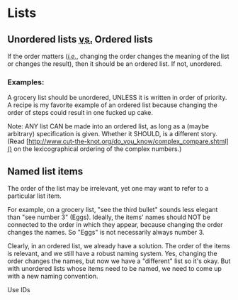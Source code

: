 # Lists #
## Unordered lists <abbr title="versus">vs.</abbr> Ordered lists ##
If the order matters (<i lang="la"><abbr title="id est">i.e.</abbr></i>, changing the order changes the meaning of the list or changes the result), then it should be an ordered list. If not, unordered.

### Examples: ###
A grocery list should be unordered, UNLESS it is written in order of priority. A recipe is my favorite example of an ordered list because changing the order of steps could result in one fucked up cake.

Note: ANY list CAN be made into an ordered list, as long as a (maybe arbitrary) specification is given. Whether it SHOULD, is a different story. (Read [http://www.cut-the-knot.org/do_you_know/complex_compare.shtml]() on the lexicographical ordering of the complex numbers.)

## Named list items ##
The order of the list may be irrelevant, yet one may want to refer to a particular list item.

For example, on a grocery list, "see the third bullet" sounds less elegant than "see number 3" (Eggs). Ideally, the items' names should NOT be connected to the order in which they appear, because changing the order changes the names. So "Eggs" is not necessarily always number 3.

Clearly, in an ordered list, we already have a solution. The order of the items is relevant, and we still have a robust naming system. Yes, changing the order changes the names, but now we have a "different" list so it's okay. But with unordered lists whose items need to be named, we need to come up with a new naming convention.

Use IDs
